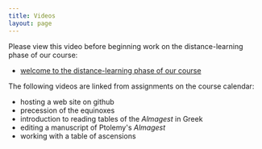 ```yaml
---
title: Videos
layout: page
---
```


Please view this video before beginning work on the distance-learning phase of our course:

- [welcome to the distance-learning phase of our course](welcome.mp4)


The following videos are linked from assignments on the course calendar:


- hosting a web site on github
- precession of the equinoxes
- introduction to reading tables of the *Almagest* in Greek
- editing a manuscript of Ptolemy's *Almagest*
- working with a table of ascensions
